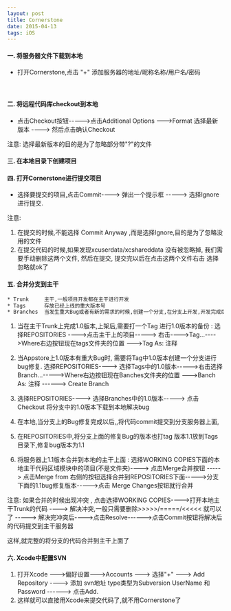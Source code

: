 ```yaml
---
layout: post
title: Cornerstone
date: 2015-04-13 
tags: iOS    
---
```



#### 一. 将服务器文件下载到本地

* 打开Cornerstone,点击 "+" 添加服务器的地址/昵称名称/用户名/密码
   
　　
#### 二. 将远程代码库checkout到本地
* 点击Checkout按钮----->点击Additional Options --->Format 选择最新版本 ----> 然后点击确认Checkout

注意: 选择最新版本的目的是为了忽略部分带"?"的文件

#### 三. 在本地目录下创建项目


#### 四. 打开Cornerstone进行提交项目

* 选择要提交的项目,点击Commit----> 弹出一个提示框 -----> 选择Ignore进行提交.

注意:

1. 在提交的时候,不能选择 Commit Anyway ,而是选择Ignore,目的是为了忽略没用的文件
2. 在提交代码的时候,如果发现xcuserdata/xcshareddata 没有被忽略掉, 我们需要手动删除这两个文件, 然后在提交, 提交完以后在点击这两个文件右击 选择忽略就ok了




#### 五. 合并分支到主干

```bash
* Trunk		主干,一般项目开发都在主干进行开发
* Tags 		存放已经上线的重大版本号
* Branches 	当发生重大Bug或者有新的需求的时候,创建一个分支,在分支上开发,开发完成后,在合并到主干
```
1. 当在主干Trunk上完成1.0版本,上架后,需要打一个Tag 进行1.0版本的备份 :  选择REPOSITORIES ---->点击主干上的项目-----> 右击---->Tag...---->Where右边按钮现在tags文件夹的位置 --->Tag As: 注释
2. 当Appstore上1.0版本有重大Bug时, 需要将Tag中1.0版本创建一个分支进行bug修复. 选择REPOSITORIES----> 选择Tags中的1.0版本----->右击选择Branch...----->Where右边按钮现在Banches文件夹的位置 --->Banch As: 注释 ------> Create Branch
3. 选择REPOSITORIES----> 选择Branches中的1.0版本-----> 点击Checkout 将分支中的1.0版本下载到本地解决bug

4. 在本地,当分支上的Bug修复完成以后,,将代码commit提交到分支服务器上面,
5. 在REPOSITORIES中,将分支上面的修复Bug的版本也打tag 版本1.1放到Tags目录下,修复bug版本为1.1

6. 将服务器上1.1版本合并到本地的主干上面 : 选择WORKING COPIES下面的本地主干代码区域模块中的项目(不是文件夹)----> 点击Merge合并按钮 -----> 点击Merge from 右侧的按钮选择合并到REPOSITORIES下面----->分支下面的1.1bug修复版本----->点击 Merge Changes按钮就行合并

注意: 如果合并的时候出现冲突 , 点击选择WORKING COPIES---->打开本地主干Trunk的代码 ----> 解决冲突,一般只需要删除>>>>>/=====/<<<<< 就可以了 -----> 解决完冲突后---->点击Resolve------>点击Commit按钮将解决后的代码提交到主干服务器

这样,就完整的将分支的代码合并到主干上面了




#### 六. Xcode中配置SVN

1. 打开Xcode --->偏好设置--->Accounts ---> 选择"+" ---> Add Repository ----> 添加 svn地址 type类型为Subversion  UserName 和Password ------> 点击Add.
2. 这样就可以直接用Xcode来提交代码了,就不用Cornerstone了



































